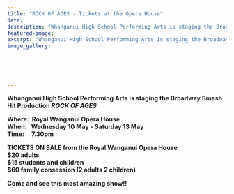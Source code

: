 ```yaml
---
title: "ROCK OF AGES - Tickets at the Opera House"
date: 
description: "Whanganui High School Performing Arts is staging the Broadway Smash Hit Production ROCK OF AGES at the Royal Wanganui Opera House, Wednesday 10 May - Saturday 13 May inclusive..."
featured-image: 
excerpt: "Whanganui High School Performing Arts is staging the Broadway Smash Hit Production ROCK OF AGES at the Royal Wanganui Opera House, Wednesday 10 May - Saturday 13 May inclusive."
image_gallery:
	
	
	
	
	
---
```


<p><strong>Whanganui High School Performing Arts is staging the Broadway Smash Hit Production&nbsp;</strong><em><span><strong>ROCK OF AGES</strong>&nbsp;</span></em></p>
<p><strong>Where:&nbsp;&nbsp;Royal Wanganui Opera House&nbsp;</strong><br /><strong>When: &nbsp;&nbsp;Wednesday 10 May - Saturday 13 May&nbsp;</strong><br /><strong>Time: &nbsp; &nbsp;&nbsp;7.30pm</strong></p>
<p><strong>TICKETS ON SALE&nbsp;from the Royal Wanganui Opera House</strong><br /><strong>$20 adults</strong><br /><strong>$15 students and children</strong><br /><strong>$60 family consession (2 adults 2 children)</strong></p>
<p><strong>Come and see this most amazing show!!</strong></p>

